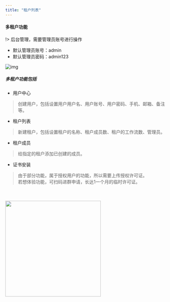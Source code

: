 ```yaml
---
title: "租户列表"
---
```


#### 多租户功能

!> 后台管理，需要管理员账号进行操作

- 默认管理员账号：admin
- 默认管理员密码：admin123

![img](https://img.isxcode.com/picgo/20230527160743.png)

##### 多租户功能包括

- 用户中心
> 创建用户，包括设置用户用户名、用户账号、用户密码、手机、邮箱、备注等。

- 租户列表
> 新建租户，包括设置租户的名称、租户成员数、租户的工作流数、管理员。

- 租户成员
> 给指定的租户添加已创建的成员。

- 证书安装
> 由于部分功能，属于授权用户的功能，所以需要上传授权许可证。<br/>
> 若想体验功能，可扫码进群申请，长达1一个月的临时许可证。

<br/>

<h4>
<img class="link-wechat" src="https://img.isxcode.com/picgo/20230414172307.png" width="300">
</h4>

